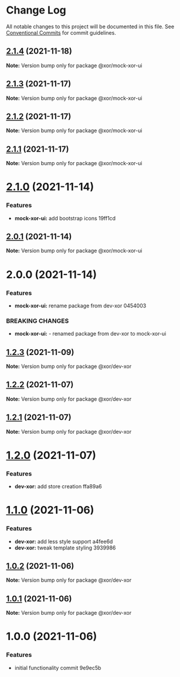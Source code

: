 # Change Log

All notable changes to this project will be documented in this file.
See [Conventional Commits](https://conventionalcommits.org) for commit guidelines.

## [2.1.4](/compare/@xor/mock-xor-ui@2.1.3...@xor/mock-xor-ui@2.1.4) (2021-11-18)

**Note:** Version bump only for package @xor/mock-xor-ui





## [2.1.3](/compare/@xor/mock-xor-ui@2.1.2...@xor/mock-xor-ui@2.1.3) (2021-11-17)

**Note:** Version bump only for package @xor/mock-xor-ui





## [2.1.2](/compare/@xor/mock-xor-ui@2.1.1...@xor/mock-xor-ui@2.1.2) (2021-11-17)

**Note:** Version bump only for package @xor/mock-xor-ui





## [2.1.1](/compare/@xor/mock-xor-ui@2.1.0...@xor/mock-xor-ui@2.1.1) (2021-11-17)

**Note:** Version bump only for package @xor/mock-xor-ui





# [2.1.0](/compare/@xor/mock-xor-ui@2.0.1...@xor/mock-xor-ui@2.1.0) (2021-11-14)


### Features

* **mock-xor-ui:** add bootstrap icons 19ff1cd





## [2.0.1](/compare/@xor/mock-xor-ui@2.0.0...@xor/mock-xor-ui@2.0.1) (2021-11-14)

**Note:** Version bump only for package @xor/mock-xor-ui





# 2.0.0 (2021-11-14)


### Features

* **mock-xor-ui:** rename package from dev-xor 0454003


### BREAKING CHANGES

* **mock-xor-ui:** - renamed package from dev-xor to mock-xor-ui





## [1.2.3](/compare/@xor/dev-xor@1.2.2...@xor/dev-xor@1.2.3) (2021-11-09)

**Note:** Version bump only for package @xor/dev-xor





## [1.2.2](/compare/@xor/dev-xor@1.2.1...@xor/dev-xor@1.2.2) (2021-11-07)

**Note:** Version bump only for package @xor/dev-xor





## [1.2.1](/compare/@xor/dev-xor@1.2.0...@xor/dev-xor@1.2.1) (2021-11-07)

**Note:** Version bump only for package @xor/dev-xor





# [1.2.0](/compare/@xor/dev-xor@1.1.0...@xor/dev-xor@1.2.0) (2021-11-07)


### Features

* **dev-xor:** add store creation ffa89a6





# [1.1.0](/compare/@xor/dev-xor@1.0.2...@xor/dev-xor@1.1.0) (2021-11-06)


### Features

* **dev-xor:** add less style support a4fee6d
* **dev-xor:** tweak template styling 3939986





## [1.0.2](/compare/@xor/dev-xor@1.0.1...@xor/dev-xor@1.0.2) (2021-11-06)

**Note:** Version bump only for package @xor/dev-xor





## [1.0.1](/compare/@xor/dev-xor@1.0.0...@xor/dev-xor@1.0.1) (2021-11-06)

**Note:** Version bump only for package @xor/dev-xor





# 1.0.0 (2021-11-06)


### Features

* initial functionality commit 9e9ec5b
